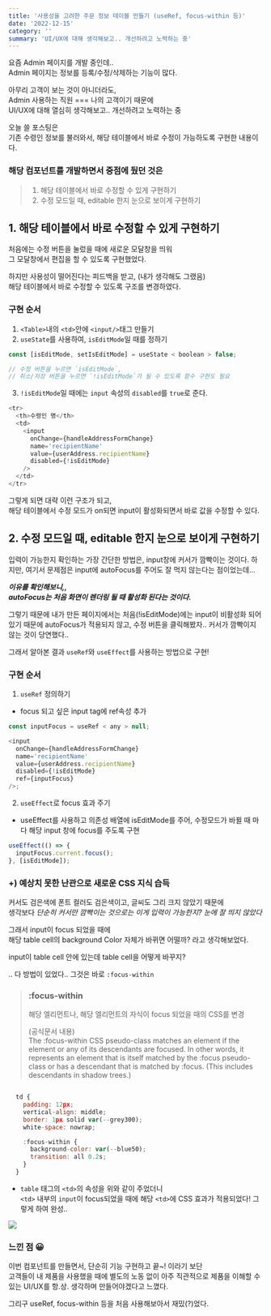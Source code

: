 ```yaml
---
title: '사용성을 고려한 주문 정보 테이블 만들기 (useRef, focus-within 등)'
date: '2022-12-15'
category: ''
summary: 'UI/UX에 대해 생각해보고.. 개선하려고 노력하는 중'
---
```


요즘 Admin 페이지를 개발 중인데..  
Admin 페이지는 정보를 등록/수정/삭제하는 기능이 많다.

아무리 고객이 보는 것이 아니더라도,  
Admin 사용하는 직원 === 나의 고객이기 때문에  
UI/UX에 대해 열심히 생각해보고.. 개선하려고 노력하는 중

오늘 쓸 포스팅은  
기존 수령인 정보를 불러와서, 해당 테이블에서 바로 수정이 가능하도록 구현한 내용이다.

### 해당 컴포넌트를 개발하면서 중점에 뒀던 것은

> 1.  해당 테이블에서 바로 수정할 수 있게 구현하기
> 2.  수정 모드일 때, editable 한지 눈으로 보이게 구현하기

## 1\. 해당 테이블에서 바로 수정할 수 있게 구현하기

처음에는 수정 버튼을 눌렀을 때에 새로운 모달창을 띄워  
그 모달창에서 편집을 할 수 있도록 구현했었다.

하지만 사용성이 떨어진다는 피드백을 받고, (내가 생각해도 그랬음)  
해당 테이블에서 바로 수정할 수 있도록 구조를 변경하였다.

### 구현 순서

1. `<Table>`내의 `<td>`안에 `<input/>`태그 만들기
2. `useState`를 사용하여, `isEditMode`일 때를 정하기

```js
const [isEditMode, setIsEditMode] = useState < boolean > false;

// 수정 버튼을 누르면 `isEditMode`,
// 취소/저장 버튼을 누르면 `!isEditMode`가 될 수 있도록 함수 구현도 필요
```

3. `!isEditMode`일 때에는 `input` 속성의 `disabled`를 `true`로 준다.

```js
<tr>
  <th>수령인 명</th>
  <td>
    <input
      onChange={handleAddressFormChange}
      name='recipientName'
      value={userAddress.recipientName}
      disabled={!isEditMode}
    />
  </td>
</tr>
```

그렇게 되면 대략 이런 구조가 되고,  
해당 테이블에서 수정 모드가 on되면 input이 활성화되면서 바로 값을 수정할 수 있다.

## 2\. 수정 모드일 때, editable 한지 눈으로 보이게 구현하기

입력이 가능한지 확인하는 가장 간단한 방법은, input창에 커서가 깜빡이는 것이다. 하지만, 여기서 문제점은 input에 autoFocus를 주어도 잘 먹지 않는다는 점이었는데...

_**이유를 확인해보니,,  
autoFocus는 처음 화면이 렌더링 될 때 활성화 된다는 것이다.**_

그렇기 때문에 내가 만든 페이지에서는 처음(!isEditMode)에는 input이 비활성화 되어있기 때문에 autoFocus가 적용되지 않고, 수정 버튼을 클릭해봤자.. 커서가 깜빡이지 않는 것이 당연했다..

그래서 알아본 결과 `useRef`와 `useEffect`를 사용하는 방법으로 구현!

### 구현 순서

1. `useRef` 정의하기

- focus 되고 싶은 input tag에 ref속성 추가

```js
const inputFocus = useRef < any > null;

<input
  onChange={handleAddressFormChange}
  name='recipientName'
  value={userAddress.recipientName}
  disabled={!isEditMode}
  ref={inputFocus}
/>;
```

2. `useEffect`로 focus 효과 주기

- useEffect를 사용하고 의존성 배열에 isEditMode를 주어, 수정모드가 바뀔 때 마다 해당 input 창에 focus를 주도록 구현

```js
useEffect(() => {
  inputFocus.current.focus();
}, [isEditMode]);
```

### +) 예상치 못한 난관으로 새로운 CSS 지식 습득

커서도 검은색에 폰트 컬러도 검은색이고, 글씨도 그리 크지 않았기 때문에  
생각보다 _단순히 커서만 깜빡이는 것으로는 이게 입력이 가능한지? 눈에 잘 띄지 않았다_

그래서 input이 focus 되었을 때에  
해당 table cell의 background Color 자체가 바뀌면 어떨까? 라고 생각해보었다.

input이 table cell 안에 있는데 table cell을 어떻게 바꾸지?

.. 다 방법이 있었다.. 그것은 바로 `:focus-within`

> ### :focus-within
>
> 해당 엘리먼트나, 해당 엘리먼트의 자식이 focus 되었을 때의 CSS를 변경
>
> (공식문서 내용)  
> The :focus-within CSS pseudo-class matches an element if the element or any of its descendants are focused. In other words, it represents an element that is itself matched by the :focus pseudo-class or has a descendant that is matched by :focus. (This includes descendants in shadow trees.)

```js

  td {
    padding: 12px;
    vertical-align: middle;
    border: 1px solid var(--grey300);
    white-space: nowrap;

    :focus-within {
      background-color: var(--blue50);
      transition: all 0.2s;
    }
  }

```

- `table` 태그의 `<td>`의 속성을 위와 같이 주었더니  
  `<td>` 내부의 `input`이 focus되었을 때에 해당 `<td>`에 CSS 효과가 적용되었다!
  그렇게 하여 완성..

![](https://velog.velcdn.com/images/jiwonyyy/post/41c5077a-547b-4e87-80ab-d305ff19fe35/image.gif)

### 느낀 점 😀

이번 컴포넌트를 만들면서, 단순히 기능 구현하고 끝~! 이라기 보단  
고객들이 내 제품을 사용했을 때에 별도의 노동 없이 아주 직관적으로 제품을 이해할 수 있는 UI/UX를 항.상. 생각하며 만들어야겠다고 느꼈다.

그리구 useRef, focus-within 등을 처음 사용해보아서 재밌(?)었다.
